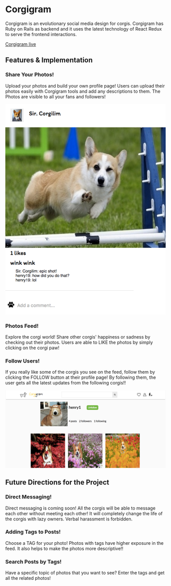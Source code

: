 # Corgigram

Corgigram is an evolutionary social media design for corgis. Corgigram has
Ruby on Rails as backend and it uses the latest technology of React Redux to
serve the frontend interactions.



[Corgigram live][heroku]

[heroku]: https://corgigram.herokuapp.com/


## Features & Implementation

### Share Your Photos!

  Upload your photos and build your own profile page! Users can upload
  their photos easily with Corgigram tools and add any descriptions to
  them. The Photos are visible to all your fans and followers!

  ![image of post](docs/wireframes/post.png)

### Photos Feed!

  Explore the corgi world! Share other corgis' happiness or sadness by
  checking out their photos. Users are able to LIKE the photos by simply
  clicking on the corgi paw!

### Follow Users!

  If you really like some of the corgis you see on the feed, follow them
  by clicking the FOLLOW button at their profile page! By following them,
  the user gets all the latest updates from the following corgis!!

  ![image of user](docs/wireframes/user.png)  

## Future Directions for the Project

### Direct Messaging!

  Direct messaging is coming soon! All the corgis will be able to
  message each other without meeting each other! It will completely
  change the life of the corgis with lazy owners. Verbal harassment is
  forbidden.

### Adding Tags to Posts!

  Choose a TAG for your photo! Photos with tags have higher exposure in
  the feed. It also helps to make the photos more descriptive!!


### Search Posts by Tags!

  Have a specific topic of photos that you want to see? Enter the tags
  and get all the related photos!
